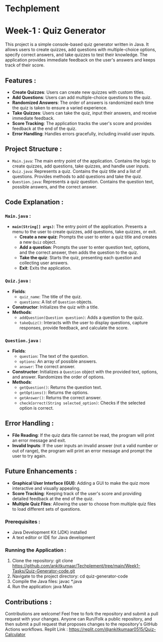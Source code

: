 # Techplement

# Week-1 : Quiz Generator

This project is a simple console-based quiz generator written in Java. It allows users to create quizzes, add questions with multiple-choice options, specify correct answers, and take quizzes to test their knowledge. The application provides immediate feedback on the user's answers and keeps track of their score.

## Features :

- **Create Quizzes**: Users can create new quizzes with custom titles.
- **Add Questions**: Users can add multiple-choice questions to the quiz.
- **Randomized Answers**: The order of answers is randomized each time the quiz is taken to ensure a varied experience.
- **Take Quizzes**: Users can take the quiz, input their answers, and receive immediate feedback.
- **Score Tracking**: The application tracks the user's score and provides feedback at the end of the quiz.
- **Error Handling**: Handles errors gracefully, including invalid user inputs.

## Project Structure :

- `Main.java`: The main entry point of the application. Contains the logic to create quizzes, add questions, take quizzes, and handle user inputs.
- `Quiz.java`: Represents a quiz. Contains the quiz title and a list of questions. Provides methods to add questions and take the quiz.
- `Question.java`: Represents a quiz question. Contains the question text, possible answers, and the correct answer.

## Code Explanation :
### `Main.java` :

- **`main(String[] args)`**: The entry point of the application. Presents a menu to the user to create quizzes, add questions, take quizzes, or exit.
  - **Create a new quiz**: Prompts the user to enter a quiz title and creates a new `Quiz` object.
  - **Add a question**: Prompts the user to enter question text, options, and the correct answer, then adds the question to the quiz.
  - **Take the quiz**: Starts the quiz, presenting each question and collecting user answers.
  - **Exit**: Exits the application.

### `Quiz.java` :

- **Fields**:
  - `quiz_name`: The title of the quiz.
  - `questions`: A list of `Question` objects.
- **Constructor**: Initializes the quiz with a title.
- **Methods**:
  - `addQuestion(Question question)`: Adds a question to the quiz.
  - `takeQuiz()`: Interacts with the user to display questions, capture responses, provide feedback, and calculate the score.

### `Question.java` :

- **Fields**:
  - `question`: The text of the question.
  - `options`: An array of possible answers.
  - `answer`: The correct answer.
- **Constructor**: Initializes a `Question` object with the provided text, options, and answer. Randomizes the order of options.
- **Methods**:
  - `getQuestion()`: Returns the question text.
  - `getOptions()`: Returns the options.
  - `getAnswer()`: Returns the correct answer.
  - `checkCorrect(String selected_option)`: Checks if the selected option is correct.

## Error Handling :

- **File Reading**: If the quiz data file cannot be read, the program will print an error message and exit.
- **Invalid Inputs**: If the user inputs an invalid answer (not a valid number or out of range), the program will print an error message and prompt the user to try again.

## Future Enhancements :

- **Graphical User Interface (GUI)**: Adding a GUI to make the quiz more interactive and visually appealing.
- **Score Tracking**: Keeping track of the user's score and providing detailed feedback at the end of the quiz.
- **Multiple Quiz Files**: Allowing the user to choose from multiple quiz files to load different sets of questions.

### Prerequisites :

- Java Development Kit (JDK) installed
- A text editor or IDE for Java development

### Running the Application :

1. Clone the repository: git clone https://github.com/ankitkumaar/Techplement/tree/main/Week1-Tasks/Quiz-Generator-code.git
2. Navigate to the project directory: cd quiz-generator-code
3. Compile the Java files: javac *.java
4. Run the application: java Main

## Contributions :

Contributions are welcome! Feel free to fork the repository and submit a pull request with your changes. Anyone can Run/Folk a public repository, and then submit a pull request that proposes changes to the repository's GitHub Actions workflows. Replit Link : https://replit.com/@ankitkumaar0515/Quiz-Calculator

